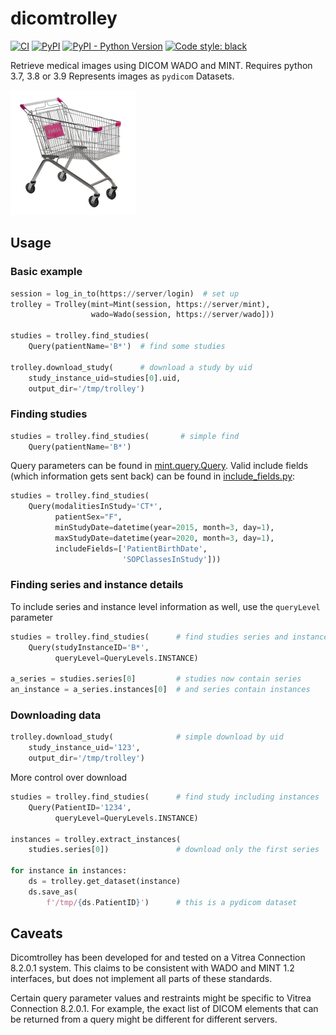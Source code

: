 # dicomtrolley

[![CI](https://github.com/sjoerdk/dicomtrolley/actions/workflows/build.yml/badge.svg?branch=master)](https://github.com/sjoerdk/dicomtrolley/actions/workflows/build.yml?query=branch%3Amaster)
[![PyPI](https://img.shields.io/pypi/v/dicomtrolley)](https://pypi.org/project/dicomtrolley/)
[![PyPI - Python Version](https://img.shields.io/pypi/pyversions/dicomtrolley)](https://pypi.org/project/dicomtrolley/)
[![Code style: black](https://img.shields.io/badge/code%20style-black-000000.svg)](https://github.com/psf/black)

Retrieve medical images using DICOM WADO and MINT.
Requires python 3.7, 3.8 or 3.9
Represents images as `pydicom` Datasets.

![A trolley](docs/resources/trolley.png)

## Usage

### Basic example
```python
session = log_in_to(https://server/login)  # set up   
trolley = Trolley(mint=Mint(session, https://server/mint),
                  wado=Wado(session, https://server/wado]))
                  
studies = trolley.find_studies(
    Query(patientName='B*')  # find some studies

trolley.download_study(      # download a study by uid
    study_instance_uid=studies[0].uid,
    output_dir='/tmp/trolley')
```

### Finding studies

```python
studies = trolley.find_studies(       # simple find
    Query(patientName='B*')
```

Query parameters can be found in [mint.query.Query](dicomtrolley/query.py). Valid include fields (which information gets sent back) can be found in [include_fields.py](dicomtrolley/include_fields.py): 
```python
studies = trolley.find_studies(
    Query(modalitiesInStudy='CT*',
          patientSex="F",
          minStudyDate=datetime(year=2015, month=3, day=1),
          maxStudyDate=datetime(year=2020, month=3, day=1),                                                                         
          includeFields=['PatientBirthDate',
                         'SOPClassesInStudy']))
```

### Finding series and instance details
To include series and instance level information as well, use the `queryLevel` parameter 
```python
studies = trolley.find_studies(      # find studies series and instances
    Query(studyInstanceID='B*', 
          queryLevel=QueryLevels.INSTANCE)
 
a_series = studies.series[0]         # studies now contain series    
an_instance = a_series.instances[0]  # and series contain instances
```

### Downloading data
```python
trolley.download_study(              # simple download by uid
    study_instance_uid='123',  
    output_dir='/tmp/trolley')
```
More control over download   
```python
studies = trolley.find_studies(      # find study including instances
    Query(PatientID='1234',
          queryLevel=QueryLevels.INSTANCE)

instances = trolley.extract_instances(  
    studies.series[0])               # download only the first series 

for instance in instances:
    ds = trolley.get_dataset(instance)
    ds.save_as(
        f'/tmp/{ds.PatientID}')      # this is a pydicom dataset

```

## Caveats
Dicomtrolley has been developed for and tested on a Vitrea Connection 8.2.0.1 system. This claims to
be consistent with WADO and MINT 1.2 interfaces, but does not implement all parts of these standards. 

Certain query parameter values and restraints might be specific to Vitrea Connection 8.2.0.1. For example,
the exact list of DICOM elements that can be returned from a query might be different for different servers.